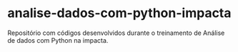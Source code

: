 # analise-dados-com-python-impacta
Repositório com códigos desenvolvidos durante o treinamento de Análise de dados com Python na impacta.
